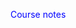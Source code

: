 <style>
    .assignmentContent {
        margin-left: 0.5rem;
        display: none;
    }
    .mathSmall {
        font-size: 0.8rem;
    }
    h1 {
        cursor: pointer;
        margin: 0;
    }
    h2 {
        margin-top: 0; 
    }
    pre.sourceCode {
        padding: 0.5rem;
    }
    .sourceCode {
        background-color: #eee;
    }
    .headerArrow {
        font-size: 1.2rem;
    }
    html {
        overflow-y: scroll;
    }
    td p {
        margin: 0;
    }
    th p {
        margin: 0.2rem;
    }
    img {
        border: 1pt solid black;
        display: block;
        margin: 1rem auto 1rem auto;
    }
    a {
        color: blue;
    }
    a:visited {
        color: purple;
    }
    th.rowHead {
        border: none;
    }
    .bbTreeDraw {
        position: relative;
        left: 50%;
        transform: translateX(-50%);
    }
</style>

<script>
    window.onload = () => {
        for (el of document.getElementsByClassName('assignmentContainer')) {
            dt = el.getAttribute('data-due');
            dtSpl = dt.split(',');
            if (dtSpl.length > 1) {
                dt = dtSpl[dtSpl.length - 1]
            }
            dtStrs = dtSpl.map(d => `${parseInt(d.slice(5, 7))}/${parseInt(d.slice(8, 10))}`)
            gradingNotesLink = el.getAttribute('data-grading-notes-link') || '';
            el.innerHTML = `
                <h1 id="assignment${el.id}Header" onclick="headerClick('${el.id}')">
                    ${el.id} (due ${dtStrs.join(', ')})
                    <span id="assignment${el.id}HeaderArrow" class="headerArrow">&#9654;</span>
                </h1>
                <div id="assignment${el.id}Content" class="assignmentContent">
                    <h2>${el.getAttribute('data-sub-name')}</h2>
                    <a href="${gradingNotesLink}">${gradingNotesLink === '' ? '' : 'Partial solutions'}</a>
            ` + el.innerHTML + '</div>'
            if (new Date() <= addDays(new Date(dt), 1)) {
                headerClick(el.id);
            }
        }
        loc_split = window.location.href.split('/')
        document.getElementById('toNotes').setAttribute('href', 
            loc_split.slice(0, loc_split.length - 1).join('/') + '/?classmode=false'
        )   
        drawBBTrees();
    }
    const headerClick = (elId) => {
        el = document.getElementById(`assignment${elId}Content`);
        displaying = el.style.display === 'block'
        el.style.display = displaying ? 'none' : 'block';
        arrowEl = document.getElementById(`assignment${elId}HeaderArrow`);
        arrowEl.innerHTML = displaying ? '&#9654;' : '&#9660;';
    }
    const addDays = (date, days) => {
        date.setDate(date.getDate() + days);
        return date;
    }
    const drawBBTrees = () => {
        for (svg of document.getElementsByClassName('bbTreeDraw')) {
            graphInfo = JSON.parse(JSON.stringify(BBGraphData[svg.getAttribute('base')]));
            rootPlacement = graphInfo.rootPlacement || 0.5;
            childSep = graphInfo.childSep || 5;
            siblingSep = graphInfo.siblingSep || 2;
            includeLb = graphInfo.includeLb;
            includeLb = includeLb === undefined ? true : includeLb;
            textsToAdd = [];
            for (n of Object.keys(graphInfo['nodes'])) {
                graphInfo['nodes'][n]['level'] = 0;
                graphInfo['nodes'][n]['children'] = [];
            }
            for (e of graphInfo['edges']) {
                graphInfo['nodes'][e[1]]['level'] = graphInfo['nodes'][e[0]]['level'] + 1;
                graphInfo['nodes'][e[1]]['parent'] = e[0];
            }
            r = 25
            const drawNode = (x, y, attrs) => {
                circ = document.createElementNS('http://www.w3.org/2000/svg', 'circle');
                circ.setAttribute('cx', x);
                circ.setAttribute('cy', y);
                circ.setAttribute('r', r);
                circ.setAttribute('fill', 'lightgray');
                circ.setAttribute('stroke-width', '2pt');
                circ.setAttribute('stroke', 'gray');
                for (const [k, v] of Object.entries(attrs || {})) {
                    circ.setAttribute(k, v);
                }
                svg.appendChild(circ);
            }
            const addMathText = (math, x, y, attrs) => {
                attrs = attrs || {};
                forObj = document.createElementNS('http://www.w3.org/2000/svg', 'foreignObject');
                mathEl = document.createElement('span');
                katex.render(math, mathEl, {
                    throwOnError: false
                });
                if (attrs['coordToPix'] || false) {
                    [x, y] = coordToPix(x, y)
                }
                forObj.setAttribute('x', x);
                forObj.setAttribute('y', y);
                attrs['height'] = attrs['height'] || '1.2rem';
                attrs['width'] = attrs['width'] || '15rem';
                attrs['font-size'] = attrs['font-size'] || '12pt';
                attrs['font-family'] = attrs['font-family'] || 'KaTeX_Main,Times New Roman,serif';
                for (const [k, v] of Object.entries(attrs || {})) {
                    forObj.setAttribute(k, v);
                }
                forObj.appendChild(mathEl);
                textsToAdd.push(forObj);
            }
            const drawLine = (x1, y1, x2, y2, attrs) => {
                el = document.createElementNS('http://www.w3.org/2000/svg', 'line');
                el.setAttribute('x1', x1);
                el.setAttribute('y1', y1);
                el.setAttribute('x2', x2);
                el.setAttribute('y2', y2);
                attrs = attrs || {}
                attrs['style'] = attrs['style'] || 'stroke:gray';
                for (const [k, v] of Object.entries(attrs)) {
                    el.setAttribute(k, v);
                }
                svg.appendChild(el);
            }
            incumbentVal = undefined;
            maxLevel = Math.max(...Object.values(graphInfo.nodes).map(n => n.level));
            for ([n, d] of Object.entries(graphInfo.nodes)) {
                x = parseFloat(svg.getAttribute('width')) * rootPlacement;
                if (d.parent) {
                    parentInfo = graphInfo.nodes[d['parent']];
                    d.childNum = parentInfo.children.length;
                    side = d.childNum === 0 ? -1 : 1;
                    dist = siblingSep * (Math.max(3, maxLevel + 1) - d.level) * r;
                    if (d['level'] == 1) {
                        dist += 1.5 * r;
                    }
                    x = parentInfo.x + side * dist;
                    parentInfo.children.push(n);
                }
                y = (2 + childSep * d.level) * r - 0.5 * r;
                graphInfo['nodes'][n]['level'] = d.level;
                graphInfo['nodes'][n]['x'] = x;
                graphInfo['nodes'][n]['y'] = y;
                addMathText(n, x - 8, y - 10);
                if (d.state === 'integer') {
                    incumbentVal = incumbentVal === undefined ? d.lp : Math.max(incumbentVal, d.lp);
                    d.lp += '^*';
                }
                if (!!d.lp) {
                    addMathText(d.lp, x + 25, y - 30);
                }
            }
            for (e of graphInfo.edges) {
                coords = []
                for (i of [0, 1]) {
                    for (j of ['x', 'y']) {
                        coords.push(graphInfo.nodes[e[i]][j]);
                    }
                }
                drawLine(...coords);
                textX = (coords[0] + coords[2]) / 2;
                textY = (coords[1] + coords[3]) / 2 - 20;
                if (graphInfo.nodes[e[1]].childNum === 0) {
                    textX -= 55;
                } else {
                    textX += 0;
                }
                addMathText(e[2], textX, textY);
            }
            for (d of Object.values(graphInfo.nodes)) {
                if (d.level === 0 && includeLb) {
                    incumbentText = incumbentVal === undefined ? '-\\infty' : `${incumbentVal}`
                    addMathText(incumbentText, d.x + 28, d.y + 5);
                }
                attrs = {}
                if (d.state === 'branched') {
                    attrs.stroke = 'blue';
                    attrs.fill = 'lightblue';
                }
                if (d.state === 'infeasible') {
                    attrs.stroke = 'red';
                    attrs.fill = 'lightpink';
                }
                if (d.state === 'integer') {
                    attrs.stroke = 'purple';
                    attrs.fill = 'plum';
                }
                if (d.state === 'bounded') {
                    attrs.stroke = 'darkorange';
                    attrs.fill = 'peachpuff';
                }
                drawNode(d.x, d.y, attrs);
            }
            for (textObj of textsToAdd) {
                svg.appendChild(textObj);
            }
        }
    }
    BBGraphData = {
        bbTree1: {
            'edges': [
                ['P', 'P^1', 'x_1 \\leq 3'],
                ['P', 'P^2', 'x_1 \\geq 4'],
                ['P^1', 'P^3', 'x_2 \\leq 3'],
                ['P^1', 'P^4', 'x_2 \\geq 4']
            ],
            'nodes': {
                'P': {lp: '30', state: 'branched'},
                'P^1': {lp: '29', state: 'branched'},
                'P^2': {},
                'P^3': {},
                'P^4': {}
            }
        },
        bbTree2: {
            'edges': [
                ['P', 'P^1', 'x_1 \\leq 2'],
                ['P', 'P^2', 'x_1 \\geq 3'],
                ['P^1', 'P^3', 'x_2 \\leq 2'],
                ['P^1', 'P^4', 'x_2 \\geq 3'],
                ['P^2', 'P^5', 'x_1 \\leq 3'],
                ['P^2', 'P^6', 'x_1 \\geq 4']
            ],
            'nodes': {
                'P': {lp: '11', state: 'branched'},
                'P^1': {lp: '11', state: 'branched'},
                'P^2': {lp: '11', state: 'branched'},
                'P^3': {},
                'P^4': {},
                'P^5': {},
                'P^6': {}
            }
        },
        bbTree3: {
            'edges': [
                ['P', 'P^1', 'x_2 \\leq 1'],
                ['P', 'P^2', 'x_2 \\geq 2']
            ],
            'nodes': {
                'P': {lp: '16.2', state: 'branched'},
                'P^1': {lp: '16', state: 'integer'},
                'P^2': {}
            }
        },
        bbTree4: {
            'edges': [
                ['P', 'P^1', 'x_3 \\leq 2'],
                ['P', 'P^2', 'x_3 \\geq 3'],
                ['P^1', 'P^3', 'x_1 \\leq 0'],
                ['P^1', 'P^4', 'x_1 \\geq 1'],
                ['P^3', 'P^5', 'x_2 \\leq 0'],
                ['P^3', 'P^6', 'x_2 \\geq 1']
            ],
            'nodes': {
                'P': {lp: '7.2', state: 'branched'},
                'P^1': {lp: '7', state: 'branched'},
                'P^2': {lp: '-\\infty', state: 'infeasible'},
                'P^3': {lp: '6.5', state: 'branched'},
                'P^4': {},
                'P^5': {},
                'P^6': {}
            }
        },
        bbTreeExam: {
            'edges': [
                ['P', 'P^1', 'x_3 \\leq 2'],
                ['P', 'P^2', 'x_3 \\geq 3'],
                ['P^1', 'P^3', 'x_1 \\leq 0'],
                ['P^1', 'P^4', 'x_1 \\geq 1'],
                ['P^3', 'P^5', 'x_2 \\leq 0'],
                ['P^3', 'P^6', 'x_2 \\geq 1']
            ],
            'nodes': {
                'P': {lp: '10', state: 'branched'},
                'P^1': {lp: '9', state: 'branched'},
                'P^2': {},
                'P^3': {lp: '7', state: 'branched'},
                'P^4': {},
                'P^5': {},
                'P^6': {}
            }
        }
    }
</script>

<a id='toNotes'>Course notes</a>
